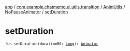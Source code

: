 [app](../../../index.md) / [com.example.chatmemo.ui.utils.transition](../../index.md) / [AnimUtils](../index.md) / [NoPauseAnimator](index.md) / [setDuration](./set-duration.md)

# setDuration

`fun setDuration(durationMS: `[`Long`](https://kotlinlang.org/api/latest/jvm/stdlib/kotlin/-long/index.html)`): `[`Animator`](https://developer.android.com/reference/android/animation/Animator.html)